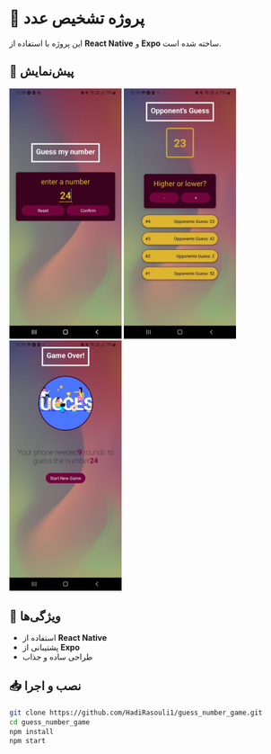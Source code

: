 # 🎯 پروژه تشخیص عدد

این پروژه با استفاده از **React Native** و **Expo** ساخته شده است.  

## 📸 پیش‌نمایش  
<img src="https://raw.githubusercontent.com/HadiRasouli1/guess_number_game/main/assets/image/photo_2025-03-29_12-39-53.jpg" width="200" />
<img src="https://raw.githubusercontent.com/HadiRasouli1/guess_number_game/main/assets/image/photo_2025-03-29_12-40-22.jpg" width="200" />
<img src="https://raw.githubusercontent.com/HadiRasouli1/guess_number_game/main/assets/image/photo_2025-03-29_12-40-25.jpg" width="200" />

## 🚀 ویژگی‌ها
- استفاده از **React Native**
- پشتیبانی از **Expo**
- طراحی ساده و جذاب

## 📥 نصب و اجرا
```sh
git clone https://github.com/HadiRasouli1/guess_number_game.git
cd guess_number_game
npm install
npm start
